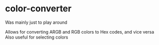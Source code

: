# color-converter

Was mainly just to play around

Allows for converting ARGB and RGB colors to Hex codes, and vice versa
Also useful  for selecting colors
